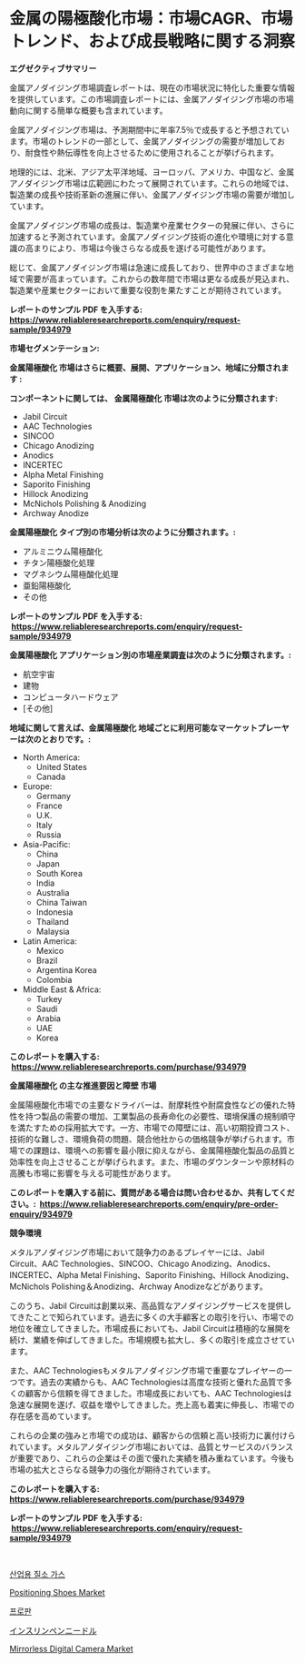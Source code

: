 <p><h1>金属の陽極酸化市場：市場CAGR、市場トレンド、および成長戦略に関する洞察</h1></p><p><strong>エグゼクティブサマリー</strong></p>
<p><p>金属アノダイジング市場調査レポートは、現在の市場状況に特化した重要な情報を提供しています。この市場調査レポートには、金属アノダイジング市場の市場動向に関する簡単な概要も含まれています。</p><p>金属アノダイジング市場は、予測期間中に年率7.5％で成長すると予想されています。市場のトレンドの一部として、金属アノダイジングの需要が増加しており、耐食性や熱伝導性を向上させるために使用されることが挙げられます。</p><p>地理的には、北米、アジア太平洋地域、ヨーロッパ、アメリカ、中国など、金属アノダイジング市場は広範囲にわたって展開されています。これらの地域では、製造業の成長や技術革新の進展に伴い、金属アノダイジング市場の需要が増加しています。</p><p>金属アノダイジング市場の成長は、製造業や産業セクターの発展に伴い、さらに加速すると予測されています。金属アノダイジング技術の進化や環境に対する意識の高まりにより、市場は今後さらなる成長を遂げる可能性があります。</p><p>総じて、金属アノダイジング市場は急速に成長しており、世界中のさまざまな地域で需要が高まっています。これからの数年間で市場は更なる成長が見込まれ、製造業や産業セクターにおいて重要な役割を果たすことが期待されています。</p></p>
<p><strong>レポートのサンプル PDF を入手する: <a href="https://www.reliableresearchreports.com/enquiry/request-sample/934979">https://www.reliableresearchreports.com/enquiry/request-sample/934979</a></strong></p>
<p><strong>市場セグメンテーション:</strong></p>
<p><strong> 金属陽極酸化 市場はさらに概要、展開、アプリケーション、地域に分類されます :</strong></p>
<p><strong>コンポーネントに関しては、 金属陽極酸化 市場は次のように分類されます: &nbsp;</strong></p>
<p><ul><li>Jabil Circuit</li><li>AAC Technologies</li><li>SINCOO</li><li>Chicago Anodizing</li><li>Anodics</li><li>INCERTEC</li><li>Alpha Metal Finishing</li><li>Saporito Finishing</li><li>Hillock Anodizing</li><li>McNichols Polishing & Anodizing</li><li>Archway Anodize</li></ul></p>
<p><strong> 金属陽極酸化 タイプ別の市場分析は次のように分類されます。:</strong></p>
<p><ul><li>アルミニウム陽極酸化</li><li>チタン陽極酸化処理</li><li>マグネシウム陽極酸化処理</li><li>亜鉛陽極酸化</li><li>その他</li></ul></p>
<p><strong>レポートのサンプル PDF を入手する: &nbsp;<a href="https://www.reliableresearchreports.com/enquiry/request-sample/934979">https://www.reliableresearchreports.com/enquiry/request-sample/934979</a></strong></p>
<p><strong> 金属陽極酸化 アプリケーション別の市場産業調査は次のように分類されます。:</strong></p>
<p><ul><li>航空宇宙</li><li>建物</li><li>コンピュータハードウェア</li><li>[その他]</li></ul></p>
<p><strong>地域に関して言えば、金属陽極酸化 地域ごとに利用可能なマーケットプレーヤーは次のとおりです。:</strong></p>
<p><ul>
    <li>
        North America:
        <ul>
            <li>United States</li>
            <li>Canada</li>
        </ul>
    </li>
    <li>
        Europe:
        <ul>
            <li>Germany</li>
            <li>France</li>
            <li>U.K.</li>
            <li>Italy</li>
            <li>Russia</li>
        </ul>
    </li>
    <li>
        Asia-Pacific:
        <ul>
            <li>China</li>
            <li>Japan</li>
            <li>South Korea</li>
            <li>India</li>
            <li>Australia</li>
            <li>China Taiwan</li>
            <li>Indonesia</li>
            <li>Thailand</li>
            <li>Malaysia</li>
        </ul>
    </li>
    <li>
        Latin America:
        <ul>
            <li>Mexico</li>
            <li>Brazil</li>
            <li>Argentina Korea</li>
            <li>Colombia</li>
        </ul>
    </li>
    <li>
        Middle East & Africa:
        <ul>
            <li>Turkey</li>
            <li>Saudi</li>
            <li>Arabia</li>
            <li>UAE</li>
            <li>Korea</li>
        </ul>
    </li>
    </ul></p>
<p><strong>このレポートを購入する: &nbsp;<a href="https://www.reliableresearchreports.com/purchase/934979">https://www.reliableresearchreports.com/purchase/934979</a></strong></p>
<p><strong>金属陽極酸化 の主な推進要因と障壁 市場</strong></p>
<p><p>金属陽極酸化市場での主要なドライバーは、耐摩耗性や耐腐食性などの優れた特性を持つ製品の需要の増加、工業製品の長寿命化の必要性、環境保護の規制順守を満たすための採用拡大です。一方、市場での障壁には、高い初期投資コスト、技術的な難しさ、環境負荷の問題、競合他社からの価格競争が挙げられます。市場での課題は、環境への影響を最小限に抑えながら、金属陽極酸化製品の品質と効率性を向上させることが挙げられます。また、市場のダウンターンや原材料の高騰も市場に影響を与える可能性があります。</p></p>
<p><strong>このレポートを購入する前に、質問がある場合は問い合わせるか、共有してください。:&nbsp; <a href="https://www.reliableresearchreports.com/enquiry/pre-order-enquiry/934979">https://www.reliableresearchreports.com/enquiry/pre-order-enquiry/934979</a></strong></p>
<p><strong>競争環境</strong></p>
<p><p>メタルアノダイジング市場において競争力のあるプレイヤーには、Jabil Circuit、AAC Technologies、SINCOO、Chicago Anodizing、Anodics、INCERTEC、Alpha Metal Finishing、Saporito Finishing、Hillock Anodizing、McNichols Polishing＆Anodizing、Archway Anodizeなどがあります。</p><p>このうち、Jabil Circuitは創業以来、高品質なアノダイジングサービスを提供してきたことで知られています。過去に多くの大手顧客との取引を行い、市場での地位を確立してきました。市場成長においても、Jabil Circuitは積極的な展開を続け、業績を伸ばしてきました。市場規模も拡大し、多くの取引を成立させています。</p><p>また、AAC Technologiesもメタルアノダイジング市場で重要なプレイヤーの一つです。過去の実績からも、AAC Technologiesは高度な技術と優れた品質で多くの顧客から信頼を得てきました。市場成長においても、AAC Technologiesは急速な展開を遂げ、収益を増やしてきました。売上高も着実に伸長し、市場での存在感を高めています。</p><p>これらの企業の強みと市場での成功は、顧客からの信頼と高い技術力に裏付けられています。メタルアノダイジング市場においては、品質とサービスのバランスが重要であり、これらの企業はその面で優れた実績を積み重ねています。今後も市場の拡大とさらなる競争力の強化が期待されています。</p></p>
<p><strong>このレポートを購入する: &nbsp; <a href="https://www.reliableresearchreports.com/purchase/934979">https://www.reliableresearchreports.com/purchase/934979</a></strong></p>
<p><strong>レポートのサンプル PDF を入手する: &nbsp;<a href="https://www.reliableresearchreports.com/enquiry/request-sample/934979">https://www.reliableresearchreports.com/enquiry/request-sample/934979</a></strong><strong></strong></p>
<p>&nbsp;</p>
<p><p><a href="https://medium.com/@nedkammnacaw/%EC%82%B0%EC%97%85-%EC%A7%88%EC%86%8C-%EA%B0%80%EC%8A%A4-%EC%8B%9C%EC%9E%A5%EC%9D%80-%EC%8B%9C%EC%9E%A5-%EC%A0%90%EC%9C%A0%EC%9C%A8-%EA%B7%9C%EB%AA%A8-%EB%B0%8F-2031%EB%85%84%EA%B9%8C%EC%A7%80-%EC%98%88%EC%83%81%EB%90%9C-%EC%98%88%EC%B8%A1%EC%97%90-%EC%A4%91%EC%A0%90%EC%9D%84-%EB%91%A1%EB%8B%88%EB%8B%A4-914670822421">산업용 질소 가스</a></p><p><a href="https://nifty-kite-d51.notion.site/Positioning-Shoes-Market-Research-Report-The-Key-To-Successful-Business-Strategy-Forecasted-for-Per-b9dc46e299ea463eba4163e61448ada0">Positioning Shoes Market</a></p><p><a href="https://medium.com/@sinjinluong3e0awx2m195k76/%ED%94%84%EB%A1%9C%ED%8C%90-%EC%8B%9C%EC%9E%A5-%EB%B6%84%EC%84%9D-%EA%B8%80%EB%A1%9C%EB%B2%8C-%EC%82%B0%EC%97%85-%EC%A0%84%EB%A7%9D-%EB%B0%8F-%EC%98%88%EC%B8%A1-2024%EB%85%84%EB%B6%80%ED%84%B0-2031%EB%85%84-d340ade582d0">프로판</a></p><p><a href="https://medium.com/@chablisdavislouise32ptpzm2g/%E3%82%A4%E3%83%B3%E3%82%B9%E3%83%AA%E3%83%B3%E3%83%9A%E3%83%B3%E3%83%8B%E3%83%BC%E3%83%89%E3%83%AB%E5%B8%82%E5%A0%B4-%E5%B8%82%E5%A0%B4%E3%82%B7%E3%82%A7%E3%82%A2-%E5%B8%82%E5%A0%B4%E5%8B%95%E5%90%91-%E3%81%8A%E3%82%88%E3%81%B3%E5%B0%86%E6%9D%A5%E3%81%AE%E6%88%90%E9%95%B7%E3%82%92%E6%8E%A2%E3%82%8B-f7ddf88ac0a1">インスリンペンニードル</a></p><p><a href="https://view.publitas.com/reportprime-1/mirrorless-digital-camera-market-analysis-examines-its-scope-on-growth-opportunities-and-forecasted-trends-spanning-from-2024-to-2031/">Mirrorless Digital Camera Market</a></p></p>